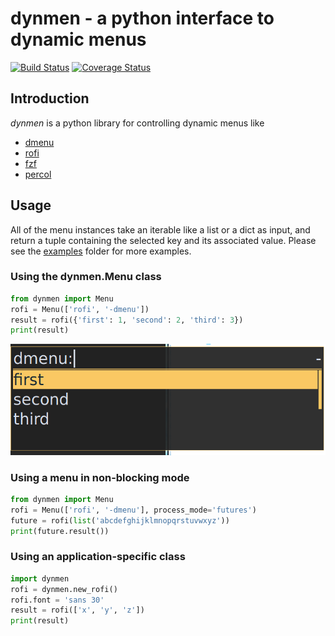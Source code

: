# dynmen - a python interface to dynamic menus
[![Build Status](https://travis-ci.org/frostidaho/dynmen.svg?branch=develop)](https://travis-ci.org/frostidaho/dynmen)
[![Coverage Status](https://coveralls.io/repos/github/frostidaho/dynmen/badge.svg?branch=develop)](https://coveralls.io/github/frostidaho/dynmen?branch=develop)
## Introduction
*dynmen* is a python library for controlling dynamic menus like
* [dmenu](http://tools.suckless.org/dmenu/)
* [rofi](https://github.com/DaveDavenport/rofi)
* [fzf](https://github.com/junegunn/fzf)
* [percol](https://github.com/mooz/percol)

## Usage
All of the menu instances take an iterable like a
list or a dict as input, and return a tuple
containing the selected key and its associated value.
Please see the [examples](examples/) folder for more examples.

### Using the dynmen.Menu class
```python
from dynmen import Menu
rofi = Menu(['rofi', '-dmenu'])
result = rofi({'first': 1, 'second': 2, 'third': 3})
print(result)
```
![rofi dynmen.Menu example](dynmen_readme_rofi_ex.png "rofi dynmen.Menu example")

### Using a menu in non-blocking mode
```python
from dynmen import Menu
rofi = Menu(['rofi', '-dmenu'], process_mode='futures')
future = rofi(list('abcdefghijklmnopqrstuvwxyz'))
print(future.result())
```

### Using an application-specific class
```python
import dynmen
rofi = dynmen.new_rofi()
rofi.font = 'sans 30'
result = rofi(['x', 'y', 'z'])
print(result)
```

